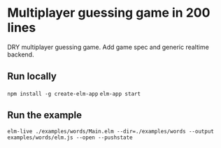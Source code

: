 # Multiplayer guessing game in 200 lines

DRY multiplayer guessing game. Add game spec and generic realtime backend.

## Run locally

`npm install -g create-elm-app`
`elm-app start`

## Run the example

`elm-live ./examples/words/Main.elm --dir=./examples/words --output examples/words/elm.js --open --pushstate`
